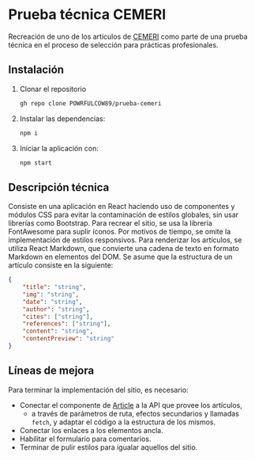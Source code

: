 # Prueba técnica CEMERI

Recreación de uno de los artículos de [CEMERI](https://cemeri.org/enciclopedia/que-es-el-ifad/) como parte de una prueba técnica en el proceso de selección para prácticas profesionales.

## Instalación

1. Clonar el repositorio

    ```bash
    gh repo clone POWRFULCOW89/prueba-cemeri
    ```

2. Instalar las dependencias:

    ```bash
    npm i
    ```

3. Iniciar la aplicación con:

    ```bash
    npm start
    ```

## Descripción técnica

Consiste en una aplicación en React haciendo uso de componentes y módulos CSS para evitar la contaminación de estilos globales, sin usar librerías como Bootstrap. Para recrear el sitio, se usa la librería FontAwesome para suplir íconos. Por motivos de tiempo, se omite la implementación de estilos responsivos. Para renderizar los artículos, se utiliza React Markdown, que convierte una cadena de texto en formato Markdown en elementos del DOM. Se asume que la estructura de un artículo consiste en la siguiente:

```json
{
    "title": "string",
    "img": "string",
    "date": "string",
    "author": "string",
    "cites": ["string"],
    "references": ["string"],
    "content": "string",
    "contentPreview": "string"
}
```

## Líneas de mejora

Para terminar la implementación del sitio, es necesario:

- Conectar el componente de [Article](./src/components/Article.js) a la API que provee los artículos,
  - a través de parámetros de ruta, efectos secundarios y llamadas `fetch`, y adaptar el código a la estructura de los mismos.
- Conectar los enlaces a los elementos ancla.
- Habilitar el formulario para comentarios.
- Terminar de pulir estilos para igualar aquellos del sitio.
